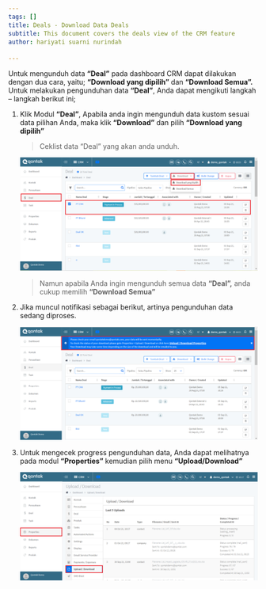 ```yaml
---
tags: []
title: Deals - Download Data Deals
subtitle: This document covers the deals view of the CRM feature
author: hariyati suarni nurindah

---
```

Untuk mengunduh data **“Deal”** pada dashboard CRM dapat dilakukan dengan dua cara, yaitu; **“Download yang dipilih”** dan **“Download Semua”.** Untuk melakukan pengunduhan data **“Deal”**, Anda dapat mengikuti langkah – langkah berikut ini;

1. Klik Modul **“Deal”**, Apabila anda ingin mengunduh data kustom sesuai data pilihan Anda, maka klik **“Download”** dan pilih **“Download yang dipilih”**

   > Ceklist data “Deal” yang akan anda unduh.

   ![](/uploads/downloaddelas1.PNG)

   > Namun apabila Anda ingin mengunduh semua data **“Deal”,** anda cukup memilih **“Download Semua”**
2. Jika muncul notifikasi sebagai berikut, artinya pengunduhan data sedang diproses.

   ![](/uploads/downloaddelas2.PNG)
3. Untuk mengecek progress pengunduhan data, Anda dapat melihatnya pada modul **“Properties”** kemudian pilih menu **“Upload/Download”**

   ![](/uploads/kontakbukl3-1.PNG)